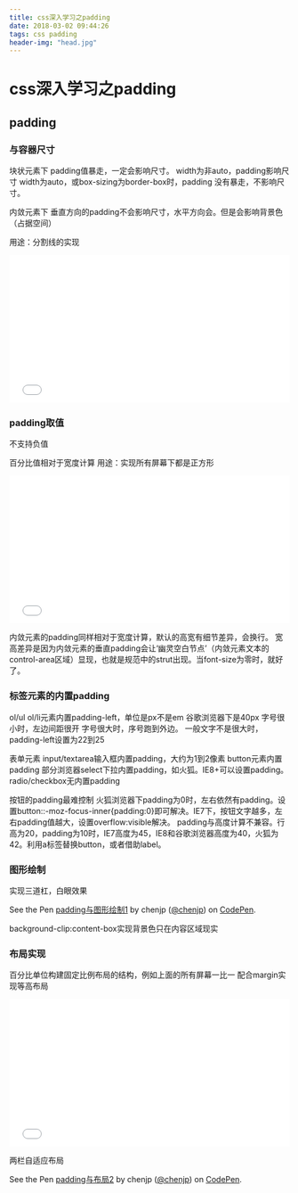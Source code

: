 ```yaml
---
title: css深入学习之padding
date: 2018-03-02 09:44:26
tags: css padding
header-img: "head.jpg"
---
```

# css深入学习之padding

## padding

### 与容器尺寸
块状元素下
padding值暴走，一定会影响尺寸。
width为非auto，padding影响尺寸
width为auto，或box-sizing为border-box时，padding 没有暴走，不影响尺寸。

内敛元素下
垂直方向的padding不会影响尺寸，水平方向会。但是会影响背景色（占据空间）

用途：分割线的实现

<iframe height='265' scrolling='no' title='gvJoxd' src='//codepen.io/chenjp/embed/gvJoxd/?height=265&theme-id=light&default-tab=css,result&embed-version=2' frameborder='no' allowtransparency='true' allowfullscreen='true' style='width: 100%;'>See the Pen <a href='https://codepen.io/chenjp/pen/gvJoxd/'>gvJoxd</a> by chenjp (<a href='https://codepen.io/chenjp'>@chenjp</a>) on <a href='https://codepen.io'>CodePen</a>.
</iframe>

### padding取值
不支持负值

百分比值相对于宽度计算
用途：实现所有屏幕下都是正方形

<iframe height='265' scrolling='no' title='bLyaLy' src='//codepen.io/chenjp/embed/bLyaLy/?height=265&theme-id=light&default-tab=css,result&embed-version=2' frameborder='no' allowtransparency='true' allowfullscreen='true' style='width: 100%;'>See the Pen <a href='https://codepen.io/chenjp/pen/bLyaLy/'>bLyaLy</a> by chenjp (<a href='https://codepen.io/chenjp'>@chenjp</a>) on <a href='https://codepen.io'>CodePen</a>.
</iframe>

内敛元素的padding同样相对于宽度计算，默认的高宽有细节差异，会换行。
宽高差异是因为内敛元素的垂直padding会让‘幽灵空白节点’（内敛元素文本的control-area区域）显现，也就是规范中的strut出现。当font-size为零时，就好了。

### 标签元素的内置padding
ol/ul
ol/li元素内置padding-left，单位是px不是em
谷歌浏览器下是40px
字号很小时，左边间距很开
字号很大时，序号跑到外边。
一般文字不是很大时，padding-left设置为22到25

表单元素
input/textarea输入框内置padding，大约为1到2像素
button元素内置padding
部分浏览器select下拉内置padding，如火狐。IE8+可以设置padding。
radio/checkbox无内置padding

按钮的padding最难控制
火狐浏览器下padding为0时，左右依然有padding。设置button::-moz-focus-inner{padding:0}即可解决。IE7下，按钮文字越多，左右padding值越大，设置overflow:visible解决。
padding与高度计算不兼容。行高为20，padding为10时，IE7高度为45，IE8和谷歌浏览器高度为40，火狐为42。利用a标签替换button，或者借助label。

### 图形绘制
实现三道杠，白眼效果

<p data-height="265" data-theme-id="light" data-slug-hash="aqrqgX" data-default-tab="css,result" data-user="chenjp" data-embed-version="2" data-pen-title="padding与图形绘制1" class="codepen">See the Pen <a href="https://codepen.io/chenjp/pen/aqrqgX/">padding与图形绘制1</a> by chenjp (<a href="https://codepen.io/chenjp">@chenjp</a>) on <a href="https://codepen.io">CodePen</a>.</p>
<script async src="https://static.codepen.io/assets/embed/ei.js"></script>

background-clip:content-box实现背景色只在内容区域现实

### 布局实现
百分比单位构建固定比例布局的结构，例如上面的所有屏幕一比一
配合margin实现等高布局

<iframe height='265' scrolling='no' title='padding与布局1' src='//codepen.io/chenjp/embed/PQvRjj/?height=265&theme-id=light&default-tab=js,result&embed-version=2' frameborder='no' allowtransparency='true' allowfullscreen='true' style='width: 100%;'>See the Pen <a href='https://codepen.io/chenjp/pen/PQvRjj/'>padding与布局1</a> by chenjp (<a href='https://codepen.io/chenjp'>@chenjp</a>) on <a href='https://codepen.io'>CodePen</a>.
</iframe>

两栏自适应布局

<p data-height="265" data-theme-id="light" data-slug-hash="bLyMBO" data-default-tab="html,result" data-user="chenjp" data-embed-version="2" data-pen-title="padding与布局2" class="codepen">See the Pen <a href="https://codepen.io/chenjp/pen/bLyMBO/">padding与布局2</a> by chenjp (<a href="https://codepen.io/chenjp">@chenjp</a>) on <a href="https://codepen.io">CodePen</a>.</p>
<script async src="https://static.codepen.io/assets/embed/ei.js"></script>